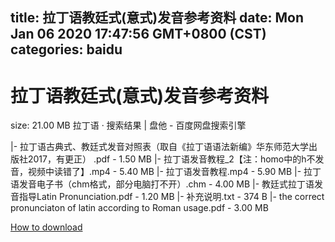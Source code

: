 
title: 拉丁语教廷式(意式)发音参考资料
date: Mon Jan 06 2020 17:47:56 GMT+0800 (CST)    
categories: baidu
---

# 拉丁语教廷式(意式)发音参考资料
size: 21.00 MB
 拉丁语 · 搜索结果 | 盘他 - 百度网盘搜索引擎
 
|- 拉丁语古典式、教廷式发音对照表（取自《拉丁语语法新编》华东师范大学出版社2017，有更正） .pdf - 1.50 MB
|- 拉丁语发音教程_2【注：homo中的h不发音，视频中读错了】.mp4 - 5.40 MB
|- 拉丁语发音教程.mp4 - 5.90 MB
|- 拉丁语发音电子书（chm格式，部分电脑打不开）.chm - 4.00 MB
|- 教廷式拉丁语发音指导Latin Pronunciation.pdf - 1.20 MB
|- 补充说明.txt - 374 B
|- the correct pronunciaton of latin according to Roman usage.pdf - 3.00 MB

[How to download](https://bpcam.bemobtrk.com/go/2ceec3aa-1ca2-46d6-b9ff-aaa5c184517c?jno=792)